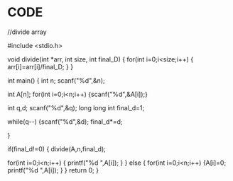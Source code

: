 # CODE

//divide array

#include <stdio.h>




void divide(int *arr, int size, int final_D)
{
for(int i=0;i<size;i++)
{
arr[i]=arr[i]/final_D;
}
}

int main()
{
int n;
scanf("%d",&n);

int A[n];
for(int i=0;i<n;i++)
{scanf("%d",&A[i]);}

int q,d;
scanf("%d",&q);
long long int final_d=1;

while(q--)
{scanf("%d",&d);
final_d*=d;


}

if(final_d!=0)
{ 
divide(A,n,final_d);

for(int i=0;i<n;i++)
{
printf("%d ",A[i]);
}
}
else
{
for(int i=0;i<n;i++)
{A[i]=0;
printf("%d ",A[i]);
}
}
return 0;
}
